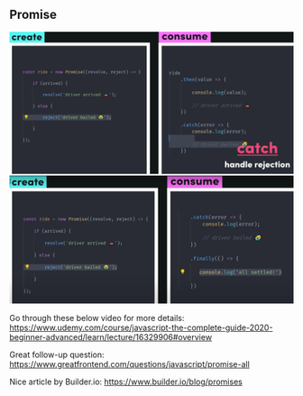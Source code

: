 ## Promise

![img.png](img.png)
![img_1.png](img_1.png)

Go through these below video for more details:
https://www.udemy.com/course/javascript-the-complete-guide-2020-beginner-advanced/learn/lecture/16329906#overview

Great follow-up question:
https://www.greatfrontend.com/questions/javascript/promise-all

Nice article by Builder.io:
https://www.builder.io/blog/promises
